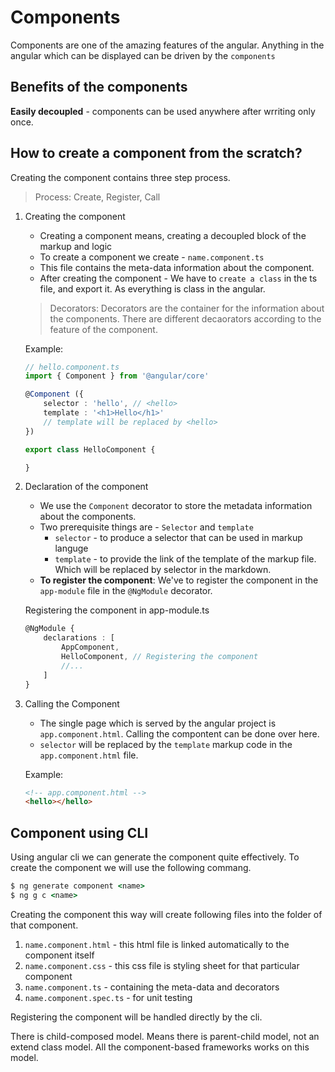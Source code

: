 # Components

Components are one of the amazing features of the angular. Anything in the angular which can be displayed can be driven by the `components`

## Benefits of the components

**Easily decoupled** - components can be used anywhere after wrriting only once.


## How to create a component from the scratch?

Creating the component contains three step process.

> Process: Create, Register, Call

1. Creating the component
    - Creating a component means, creating a decoupled block of the markup and logic
    - To create a component we create - `name.component.ts`
    - This file contains the meta-data information about the component.
    - After creating the component - We have to `create a class` in the ts file, and export it. As everything is class in the angular.

    > Decorators: Decorators are the container for the information about the components. There are different decaorators according to the feature of the component.

    Example:
    ```typescript
    // hello.component.ts
    import { Component } from '@angular/core'
    
    @Component ({
        selector : 'hello', // <hello>
        template : '<h1>Hello</h1>'
        // template will be replaced by <hello>
    })

    export class HelloComponent {

    }
    ```

2. Declaration of the component 
    - We use the `Component` decorator to store the metadata information about the components.
    - Two prerequisite things are - `Selector` and `template`
        - `selector` - to produce a selector that can be used in markup languge
        - `template` - to provide the link of the template of the markup file. Which will be replaced by selector in the markdown.
    - **To register the component**: We've to register the component in the `app-module` file in the `@NgModule` decorator. 
    
    Registering the component in app-module.ts
    ```typescript
    @NgModule {
        declarations : [
            AppComponent,
            HelloComponent, // Registering the component
            //...
        ]
    }
    ```

3. Calling the Component
    - The single page which is served by the angular project is `app.component.html`. Calling the compontent can be done over here.
    - `selector` will be replaced by the `template` markup code in the `app.component.html` file.

    Example:
    ```html
    <!-- app.component.html -->
    <hello></hello>
    ```

## Component using CLI

Using angular cli we can generate the component quite effectively. To create the component we will use the following commang.

```cmd
$ ng generate component <name>
$ ng g c <name>
```

Creating the component this way will create following files into the folder of that component.

1. `name.component.html` - this html file is linked automatically to the component itself
2. `name.component.css` - this css file is styling sheet for that particular component
3. `name.component.ts` - containing the meta-data and decorators
4. `name.component.spec.ts` - for unit testing

Registering the component will be handled directly by the cli.

There is child-composed model. Means there is parent-child model, not an extend class model. All the component-based frameworks works on this model.
